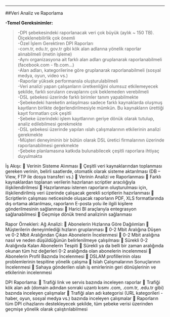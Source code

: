 - - -
##Veri Analiz ve Raporlama 

**-Temel Gereksinimler:**

>  -DPI şebekesindeki raporlanacak veri çok büyük (aylık ~ 150 TB). Ölçeklenebilirlik çok önemli   
>  -Özel İşlem Gerektiren DPI Raporları  
>  -com.tr, edu.tr, gov.tr gibi kök alan adlarına yönelik raporlar alınabilmeli (metin işleme)  
>  -Aynı organizasyona ait farklı alan adları gruplanarak raporlanabilmeli (facebook.com - fb.com...)  
>  -Alan adları, kategorilerine göre gruplanarak raporlanabilmeli (sosyal medya, oyun, video vs.)  
>  -Raporlar yüksek performansla oluşturulabilmeli  
>  -Veri analizi yapan çalışanların üretkenliğini olumsuz etkilemeyecek şekilde, farklı soruların cevaplarını çok beklemeden verebilmeli  
>  -DSL şebekesi üzerinde farklı birimler tanım yapabilmekte  
>  -Şebekedeki hareketin anlaşılması sadece farklı kaynaklarda oluşmuş kayıtların birlikte değerlendirilmesiyle mümkün. Bu kaynakların ürettiği kayıt formatları çok çeşitli  
>  -Şebeke üzerindeki işlem kayıtlarının geriye dönük olarak tutulup, analiz edilebilmesi gerekmekte  
>  -DSL şebekesi üzerinde yapılan ıslah çalışmalarının etkilerinin analizi gerekmekte  
>  -Müşteri deneyiminin bir bütün olarak DSL üretici firmalarının üzerinde raporlanabilmesi gerekmekte  
>  -Şebeke planlamasına katkıda bulunabilecek çeşitli raporlara ihtiyaç duyulmakta  

İş Akışı:
	Verinin Sisteme Alınması
	Çeşitli veri kaynaklarından toplanması gereken verinin, belirli saatlerde, otomatik olarak sisteme aktarılması (DB – View, FTP ile dosya transferi vs.)
	Verinin Analizi ve Raporlanması
	Farklı kaynaklardan toplanan verilerin hazırlanan scriptler aracılığıyla ilişkilendirilmesi
	Hazırlanması istenen raporların oluşturulması için, ilişkilendirilmiş veri üzerinde çalışacak gerekli scriptlerin hazırlanması
	Scriptlerin çalışması neticesinde oluşacak raporların PDF, XLS formatlarında dış ortama aktarılması, raporların E-posta yolu ile ilgili kişilere gönderilmesinin sağlanması
	Harici BI araçlarıyla entegrasyon sağlanabilmesi
	Geçmişe dönük trend analizinin sağlanması


Rapor Örnekleri:
Ağ Analizi:
	Abonelerin Hızlarına Göre Dağılımları
	Müşterilerin deneyimlediği hızların gruplanması
	0-2 Mbit Aralığına Düşen ve 0-2 Mbit Aralığından Çıkan Abonelerin İncelenmesi
	0-2 Mbit aralığına nasıl ve neden düşüldüğünün belirlenilmeye çalışılması
	Sürekli 0-2 Aralığında Kalan Abonelerin Tespiti
	Sürekli ya da belli bir zaman aralığında okunan tüm hız değerleri 0-2 aralığında olan abonelerin incelenmesi
	Abonelerin Profil Bazında İncelenmesi
	DSLAM profillerinin olası problemlerinin tespitine yönelik çalışma
	Islah Çalışmalarının Sonuçlarının İncelenmesi
	Sahaya gönderilen ıslah iş emirlerinin geri dönüşlerinin ve etkilerinin incelenmesi

DPI Raporlama:
	Trafiği link ve servis bazında inceleyen raporlar
	Trafiği kök alan adı (domain adından sonraki uzantı kısmı .com, .com.tr, .edu.tr gibi) bazında inceleyen çalışmalar
	Trafiği alan adı kategorisi (URL kategorileri - haber, oyun, sosyal medya vs.) bazında inceleyen çalışmalar
	Raporların tüm DPI cihazlarını destekleyecek şekilde, tüm şebeke verisi üzerinden geçmişe yönelik olarak çalıştırılabilmesi
